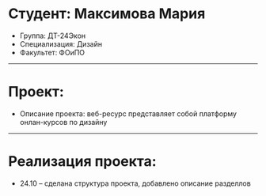 # Студент: Максимова Мария
- Группа: ДТ-24Экон
- Специализация: Дизайн
- Факультет: ФОиПО
---
# Проект: 
- Описание проекта: веб-ресурс представляет собой платформу онлан-курсов по дизайну
---
# Реализация проекта:
- 24.10 – сделана структура проекта, добавлено описание разделлов
